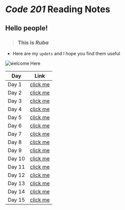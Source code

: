 # *Code 201* Reading Notes 

## Hello people!

> ###  This is ***Ruba*** 
- Here are my `updets`  and I hope you find them useful 

![welcome Here](https://res.cloudinary.com/practicaldev/image/fetch/s--xk_bukJd--/c_imagga_scale,f_auto,fl_progressive,h_420,q_auto,w_1000/https://thepracticaldev.s3.amazonaws.com/i/mrwi729n6z36y41in2sh.jpg)


Day | Link
------------ | -------------
Day 1 | [click me](https://rubabanat.github.io/Reading_Notes/class-01)
Day 2 | [click me](https://rubabanat.github.io/Reading_Notes/class-02)
Day 3 | [click me](https://rubabanat.github.io/Reading_Notes/class-03)
Day 4 | [click me](https://rubabanat.github.io/Reading_Notes/class-04)
Day 5 | [click me](https://rubabanat.github.io/Reading_Notes/class-05)
Day 6 | [click me]()
Day 7 | [click me]()
Day 8 | [click me]()
Day 9 | [click me]()
Day 10| [click me]()
Day 11| [click me]()
Day 12| [click me]()
Day 13| [click me]()
Day 14| [click me]()
Day 15| [click me]()



